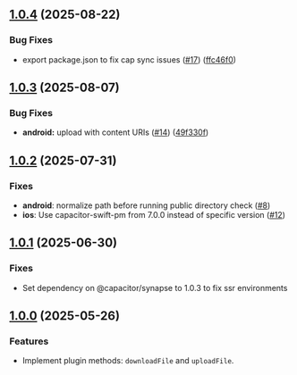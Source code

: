 ## [1.0.4](https://github.com/ionic-team/capacitor-file-transfer/compare/v1.0.3...v1.0.4) (2025-08-22)


### Bug Fixes

* export package.json to fix cap sync issues ([#17](https://github.com/ionic-team/capacitor-file-transfer/issues/17)) ([ffc46f0](https://github.com/ionic-team/capacitor-file-transfer/commit/ffc46f0b8713e042e8772b2246729c363055d099))

## [1.0.3](https://github.com/ionic-team/capacitor-file-transfer/compare/v1.0.2...v1.0.3) (2025-08-07)


### Bug Fixes

* **android:** upload with content URIs ([#14](https://github.com/ionic-team/capacitor-file-transfer/issues/14)) ([49f330f](https://github.com/ionic-team/capacitor-file-transfer/commit/49f330fa09f2d78fb453195a13e77aa1d1a81c32))


## [1.0.2](https://github.com/ionic-team/capacitor-file-transfer/compare/1.0.1...v1.0.2) (2025-07-31)

### Fixes

- **android**: normalize path before running public directory check ([#8](https://github.com/ionic-team/capacitor-file-transfer/pull/8))
- **ios**: Use capacitor-swift-pm from 7.0.0 instead of specific version ([#12](https://github.com/ionic-team/capacitor-file-transfer/pull/12))

## [1.0.1](https://github.com/ionic-team/capacitor-file-transfer/compare/v1.0.0...1.0.1) (2025-06-30)

### Fixes

- Set dependency on @capacitor/synapse to 1.0.3 to fix ssr environments

## [1.0.0](https://github.com/ionic-team/capacitor-file-transfer/tree/v1.0.0) (2025-05-26)

### Features

- Implement plugin methods: `downloadFile` and `uploadFile`.
